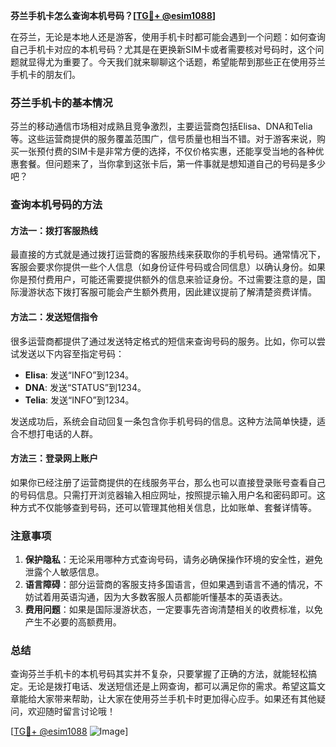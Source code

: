 **芬兰手机卡怎么查询本机号码？[[TG💪+ @esim1088](https://t.me/s/esim1088)]**

在芬兰，无论是本地人还是游客，使用手机卡时都可能会遇到一个问题：如何查询自己手机卡对应的本机号码？尤其是在更换新SIM卡或者需要核对号码时，这个问题就显得尤为重要了。今天我们就来聊聊这个话题，希望能帮到那些正在使用芬兰手机卡的朋友们。

### 芬兰手机卡的基本情况

芬兰的移动通信市场相对成熟且竞争激烈，主要运营商包括Elisa、DNA和Telia等。这些运营商提供的服务覆盖范围广，信号质量也相当不错。对于游客来说，购买一张预付费的SIM卡是非常方便的选择，不仅价格实惠，还能享受当地的各种优惠套餐。但问题来了，当你拿到这张卡后，第一件事就是想知道自己的号码是多少吧？

### 查询本机号码的方法

#### 方法一：拨打客服热线

最直接的方式就是通过拨打运营商的客服热线来获取你的手机号码。通常情况下，客服会要求你提供一些个人信息（如身份证件号码或合同信息）以确认身份。如果你是预付费用户，可能还需要提供额外的信息来验证身份。不过需要注意的是，国际漫游状态下拨打客服可能会产生额外费用，因此建议提前了解清楚资费详情。

#### 方法二：发送短信指令

很多运营商都提供了通过发送特定格式的短信来查询号码的服务。比如，你可以尝试发送以下内容至指定号码：

- **Elisa**: 发送“INFO”到1234。
- **DNA**: 发送“STATUS”到1234。
- **Telia**: 发送“INFO”到1234。

发送成功后，系统会自动回复一条包含你手机号码的信息。这种方法简单快捷，适合不想打电话的人群。

#### 方法三：登录网上账户

如果你已经注册了运营商提供的在线服务平台，那么也可以直接登录账号查看自己的号码信息。只需打开浏览器输入相应网址，按照提示输入用户名和密码即可。这种方式不仅能够查到号码，还可以管理其他相关信息，比如账单、套餐详情等。

### 注意事项

1. **保护隐私**：无论采用哪种方式查询号码，请务必确保操作环境的安全性，避免泄露个人敏感信息。
2. **语言障碍**：部分运营商的客服支持多国语言，但如果遇到语言不通的情况，不妨试着用英语沟通，因为大多数客服人员都能听懂基本的英语表达。
3. **费用问题**：如果是国际漫游状态，一定要事先咨询清楚相关的收费标准，以免产生不必要的高额费用。

### 总结

查询芬兰手机卡的本机号码其实并不复杂，只要掌握了正确的方法，就能轻松搞定。无论是拨打电话、发送短信还是上网查询，都可以满足你的需求。希望这篇文章能给大家带来帮助，让大家在使用芬兰手机卡时更加得心应手。如果还有其他疑问，欢迎随时留言讨论哦！

[[TG💪+ @esim1088](https://t.me/s/esim1088) ![Image](https://i.postimg.cc/4NQfJmqS/Snipaste-2025-05-13-00-14-12.png)]